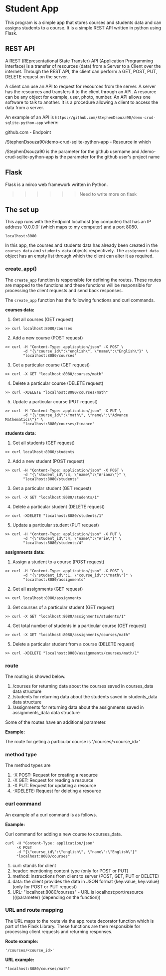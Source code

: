 # Student App

This program is a simple app that stores courses and students data and can assigns students to a course. It is a simple REST API written in python using Flask.

## REST API

A REST (REpresentational State Transfer) API (Application Programming Interface) is a transfer of resources (data) from a Server to a Client over the internet. Through the REST API, the client can perform a GET, POST, PUT, DELETE request on the server.

A client can use an API to request for resources from the server. A server has the resources and transfers it to the client through an API. A resource can be any object for example, user, photo, number. An API allows one software to talk to another. It is a procedure allowing a client to access the data from a server. 

An example of an API is `https://github.com/StephenDsouza90/demo-crud-sqlite-python-app` where:
 
github.com - Endpoint

/StephenDsouza90/demo-crud-sqlite-python-app - Resource in which 

/StephenDsouza90 is the parameter for the github username and /demo-crud-sqlite-python-app is the parameter for the github user's project name

## Flask

Flask is a mirco web framework written in Python. 

>>>>>> Need to write more on flask

## The set up

This app runs with the Endpoint localhost (my computer) that has an IP address '0.0.0.0' (which maps to my computer) and a port 8080.
```
localhost:8080
```

In this app, the courses and students data has already been created in the `courses_data` and `students_data` objects respectively. The `assignment_data` object has an empty list through which the client can alter it as required.

### create_app()

The `create_app` function is responsible for defining the routes. These routes are mapped to the functions and these functions will be responsible for processing the client requests and send back responses.

The `create_app` function has the following functions and curl commands.

**courses data:**

1. Get all courses (GET request)
```
>> curl localhost:8080/courses
```
2. Add a new course (POST request)
```
>> curl -H "Content-Type: application/json" -X POST \
        -d "{\"course_id\":\"english\", \"name\":\"English\"}" \
        "localhost:8080/courses"
```
3. Get a particular course (GET request)
```
>> curl -X GET "localhost:8080/courses/math"
```
4. Delete a particular course (DELETE request)
```
>> curl -XDELETE "localhost:8080/courses/math"
```
5. Update a particular course (PUT request)
```
>> curl -H "Content-Type: application/json" -X PUT \
        -d "{\"course_id\":\"math\", \"name\":\"Advance Mathematics\"}" \
        "localhost:8080/courses/finance"
```

**students data:**

1. Get all students (GET request)
```
>> curl localhost:8080/students
```
2. Add a new student (POST request)
```
>> curl -H "Content-Type: application/json" -X POST \
        -d "{\"student_id\":4, \"name\":\"Ariana\"}" \
        "localhost:8080/students"
```
3. Get a particular student (GET request)
```
>> curl -X GET "localhost:8080/students/1"
```
4. Delete a particular student (DELETE request)
```
>> curl -XDELETE "localhost:8080/students/1"
```
5. Update a particular student (PUT request)
```
>> curl -H "Content-Type: application/json" -X PUT \
        -d "{\"student_id\":4, \"name\":\"Arie\"}" \
        "localhost:8080/students/4"
```

**assignments data:**

1. Assign a student to a course (POST request) 
```
>> curl -H "Content-Type: application/json" -X POST \
        -d "{\"student_id\":1, \"course_id\":\"math\"}" \
        "localhost:8080/assignments"
```
2. Get all assignments (GET request)
```
>> curl localhost:8080/assignments
```
3. Get courses of a particular student (GET request)
```
>> curl -X GET "localhost:8080/assignments/students/1"
```
4. Get total number of students in a particular course (GET request)
```
>> curl -X GET "localhost:8080/assignments/courses/math"
```
5. Delete a particular student from a course (DELETE request)
```
>> curl -XDELETE "localhost:8080/assignments/courses/math/1"
```

### route

The routing is showed below.

1. /courses for returning data about the courses saved in courses_data data structure
2. /students for returning data about the students saved in students_data data structure 
3. /assignments for returning data about the assignments saved in assignments_data data structure

Some of the routes have an additional parameter.

**Example:** 

The route for geting a particular course is '/courses/<course_id>'

### method type

The method types are

1. -X POST: Request for creating a resource 
2. -X GET: Request for reading a resource 
3. -X PUT: Request for updating a resource 
4. -XDELETE: Request for deleting a resource 

### curl command

An example of a curl command is as follows.

**Example:** 

Curl command for adding a new course to courses_data.

```
curl -H "Content-Type: application/json" 
     -X POST 
     -d "{\"course_id\":\"english\", \"name\":\"English\"}" 
     "localhost:8080/courses"
```

1. curl: stands for client
2. header: mentioning content type (only for POST or PUT)
3. method: instructions from client to server (POST, GET, PUT or DELETE)
3. data: the client provides the data in JSON format {key:value, key:value} (only for POST or PUT request)
5. URL: "localhost:8080/courses" - URL is localhost:port/resource ((/parameter) (depending on the function))

### URL and route mapping

The URL maps to the route via the app.route decorator function which is part of the Flask Library. These functions are then responsible for processing client requests and returning responses.

**Route example:**
```
'/courses/<course_id>'
```

**URL example:**
```
"localhost:8080/courses/math"
```